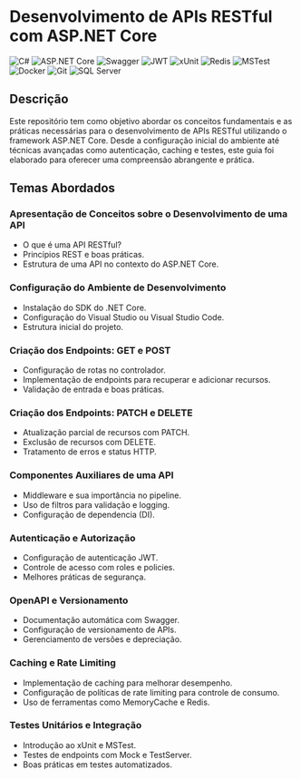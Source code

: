 # Desenvolvimento de APIs RESTful com ASP.NET Core
![C#](https://img.shields.io/badge/C%23-Backend%20Development-9B4F96?style=flat-square&logo=csharp)
![ASP.NET Core](https://img.shields.io/badge/ASP.NET%20Core-Web%20Framework-512BD4?style=flat-square&logo=aspdotnetcore)
![Swagger](https://img.shields.io/badge/Swagger-API%20Documentation-85EA2D?style=flat-square&logo=swagger)
![JWT](https://img.shields.io/badge/JWT-Authentication-000000?style=flat-square&logo=jsonwebtokens)
![xUnit](https://img.shields.io/badge/xUnit-Testing-3E9B0A?style=flat-square&logo=xunit)
![Redis](https://img.shields.io/badge/Redis-Cache-DC382D?style=flat-square&logo=redis)
![MSTest](https://img.shields.io/badge/MSTest-Testing-8A1D4E?style=flat-square&logo=visualstudio)
![Docker](https://img.shields.io/badge/Docker-Containerization-2496ED?style=flat-square&logo=docker)
![Git](https://img.shields.io/badge/Git-Version%20Control-F05032?style=flat-square&logo=git)
![SQL Server](https://img.shields.io/badge/SQL%20Server-Database-CC2927?style=flat-square&logo=microsoftsqlserver)





## Descrição
Este repositório tem como objetivo abordar os conceitos fundamentais e as práticas necessárias para o desenvolvimento de APIs RESTful utilizando o framework ASP.NET Core. Desde a configuração inicial do ambiente até técnicas avançadas como autenticação, caching e testes, este guia foi elaborado para oferecer uma compreensão abrangente e prática.

## Temas Abordados

### Apresentação de Conceitos sobre o Desenvolvimento de uma API
- O que é uma API RESTful?
- Princípios REST e boas práticas.
- Estrutura de uma API no contexto do ASP.NET Core.

### Configuração do Ambiente de Desenvolvimento
- Instalação do SDK do .NET Core.
- Configuração do Visual Studio ou Visual Studio Code.
- Estrutura inicial do projeto.

### Criação dos Endpoints: GET e POST
- Configuração de rotas no controlador.
- Implementação de endpoints para recuperar e adicionar recursos.
- Validação de entrada e boas práticas.

### Criação dos Endpoints: PATCH e DELETE
- Atualização parcial de recursos com PATCH.
- Exclusão de recursos com DELETE.
- Tratamento de erros e status HTTP.

### Componentes Auxiliares de uma API
- Middleware e sua importância no pipeline.
- Uso de filtros para validação e logging.
- Configuração de dependencia (DI).

### Autenticação e Autorização
- Configuração de autenticação JWT.
- Controle de acesso com roles e policies.
- Melhores práticas de segurança.

### OpenAPI e Versionamento
- Documentação automática com Swagger.
- Configuração de versionamento de APIs.
- Gerenciamento de versões e depreciação.

### Caching e Rate Limiting
- Implementação de caching para melhorar desempenho.
- Configuração de políticas de rate limiting para controle de consumo.
- Uso de ferramentas como MemoryCache e Redis.

### Testes Unitários e Integração
- Introdução ao xUnit e MSTest.
- Testes de endpoints com Mock e TestServer.
- Boas práticas em testes automatizados.

